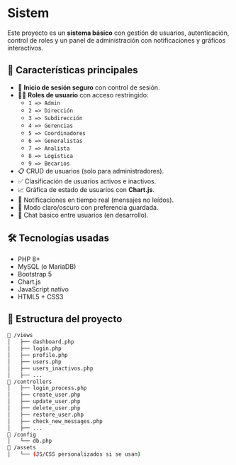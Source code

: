 # Sistem

Este proyecto es un **sistema básico** con gestión de usuarios, autenticación, control de roles y un panel de administración con notificaciones y gráficos interactivos.

## 🚀 Características principales

- 🔐 **Inicio de sesión seguro** con control de sesión.
- 🧑‍💼 **Roles de usuario** con acceso restringido:
  - `1 => Admin`
  - `2 => Dirección`
  - `3 => Subdirección`
  - `4 => Gerencias`
  - `5 => Coordinadores`
  - `6 => Generalistas`
  - `7 => Analista`
  - `8 => Logística`
  - `9 => Becarios`
- 📋 CRUD de usuarios (solo para administradores).
- ✅ Clasificación de usuarios activos e inactivos.
- 📈 Gráfica de estado de usuarios con **Chart.js**.
- 🔔 Notificaciones en tiempo real (mensajes no leídos).
- 🌙 Modo claro/oscuro con preferencia guardada.
- 💬 Chat básico entre usuarios (en desarrollo).

## 🛠️ Tecnologías usadas

- PHP 8+
- MySQL (o MariaDB)
- Bootstrap 5
- Chart.js
- JavaScript nativo
- HTML5 + CSS3

## 📁 Estructura del proyecto

```bash
📁 /views
│   ├── dashboard.php
│   ├── login.php
│   ├── profile.php
│   ├── users.php
│   ├── users_inactivos.php
│   ├── ...
📁 /controllers
│   ├── login_process.php
│   ├── create_user.php
│   ├── update_user.php
│   ├── delete_user.php
│   ├── restore_user.php
│   ├── check_new_messages.php
│   ├── ...
📁 /config
│   └── db.php
📁 /assets
│   └── (JS/CSS personalizados si se usan)
